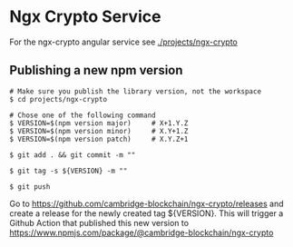 # Ngx Crypto Service

For the ngx-crypto angular service see
[./projects/ngx-crypto](./projects/ngx-crypto/README.md)

## Publishing a new npm version

    # Make sure you publish the library version, not the workspace
    $ cd projects/ngx-crypto

    # Chose one of the following command
    $ VERSION=$(npm version major)     # X+1.Y.Z
    $ VERSION=$(npm version minor)     # X.Y+1.Z
    $ VERSION=$(npm version patch)     # X.Y.Z+1

    $ git add . && git commit -m ""

    $ git tag -s ${VERSION} -m ""

    $ git push

Go to https://github.com/cambridge-blockchain/ngx-crypto/releases
and create a release for the newly created tag \${VERSION}. This
will trigger a Github Action that published this new version to
https://www.npmjs.com/package/@cambridge-blockchain/ngx-crypto
